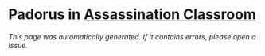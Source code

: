 # Padorus in [Assassination Classroom](https://myanimelist.net/manga/39883/Ansatsu_Kyoushitsu)

###### This page was automatically generated. If it contains errors, please open a Issue.
